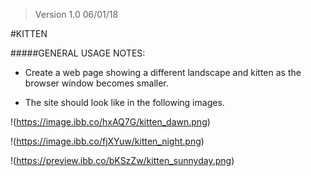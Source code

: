 >Version 1.0 06/01/18

#KITTEN

#####GENERAL USAGE NOTES:

- Create a web page showing a different landscape and kitten as the browser window becomes smaller.

- The site should look like in the following images.

!(https://image.ibb.co/hxAQ7G/kitten_dawn.png)

!(https://image.ibb.co/fjXYuw/kitten_night.png)

!(https://preview.ibb.co/bKSzZw/kitten_sunnyday.png)
